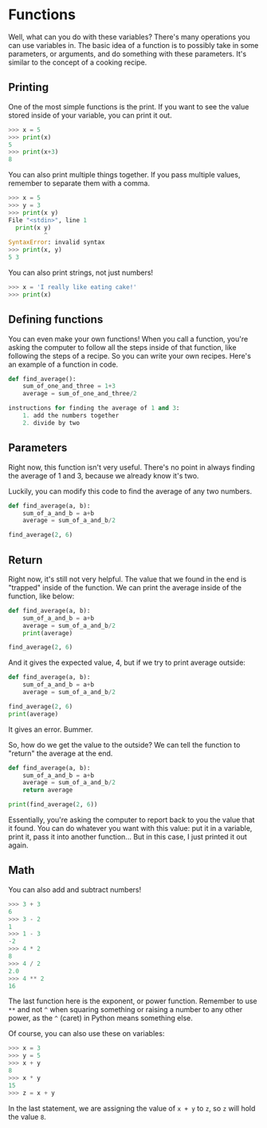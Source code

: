 # Functions

Well, what can you do with these variables? There's many operations you can use variables in. The basic idea of a function is to possibly take in some parameters, or arguments, and do something with these parameters. It's similar to the concept of a cooking recipe.

## Printing

One of the most simple functions is the print. If you want to see the value stored inside of your variable, you can print it out.

```python
>>> x = 5
>>> print(x)
5
>>> print(x+3)
8
```

You can also print multiple things together. If you pass multiple values, remember to separate them with a comma.

```python
>>> x = 5
>>> y = 3
>>> print(x y)
File "<stdin>", line 1
  print(x y)
          ^
SyntaxError: invalid syntax
>>> print(x, y)
5 3
```

You can also print strings, not just numbers!

```python
>>> x = 'I really like eating cake!'
>>> print(x)
```

## Defining functions

You can even make your own functions! When you call a function, you're asking the computer to follow all the steps inside of that function, like following the steps of a recipe. So you can write your own recipes. Here's an example of a function in code.

```python
def find_average():
    sum_of_one_and_three = 1+3
    average = sum_of_one_and_three/2
```

```python
instructions for finding the average of 1 and 3:
    1. add the numbers together
    2. divide by two
```

## Parameters

Right now, this function isn't very useful. There's no point in always finding the average of 1 and 3, because we already know it's two.

Luckily, you can modify this code to find the average of any two numbers.

```python
def find_average(a, b):
    sum_of_a_and_b = a+b
    average = sum_of_a_and_b/2

find_average(2, 6)
```

## Return

Right now, it's still not very helpful. The value that we found in the end is "trapped" inside of the function. We can print the average inside of the function, like below:

```python
def find_average(a, b):
    sum_of_a_and_b = a+b
    average = sum_of_a_and_b/2
    print(average)

find_average(2, 6)
```

And it gives the expected value, 4, but if we try to print average outside:

```python
def find_average(a, b):
    sum_of_a_and_b = a+b
    average = sum_of_a_and_b/2

find_average(2, 6)
print(average)
```

It gives an error. Bummer.

So, how do we get the value to the outside? We can tell the function to "return" the average at the end.

```python
def find_average(a, b):
    sum_of_a_and_b = a+b
    average = sum_of_a_and_b/2
    return average

print(find_average(2, 6))
```

Essentially, you're asking the computer to report back to you the value that it found. You can do whatever you want with this value: put it in a variable, print it, pass it into another function... But in this case, I just printed it out again.

## Math

You can also add and subtract numbers!

```python
>>> 3 + 3
6
>>> 3 - 2
1
>>> 1 - 3
-2
>>> 4 * 2
8
>>> 4 / 2
2.0
>>> 4 ** 2
16
```

The last function here is the exponent, or power function. Remember to use `**` and not `^` when squaring something or raising a number to any other power, as the `^` (caret) in Python means something else.

Of course, you can also use these on variables:

```python
>>> x = 3
>>> y = 5
>>> x + y
8
>>> x * y
15
>>> z = x + y
```

In the last statement, we are assigning the value of `x + y` to `z`, so `z` will hold the value `8`.
